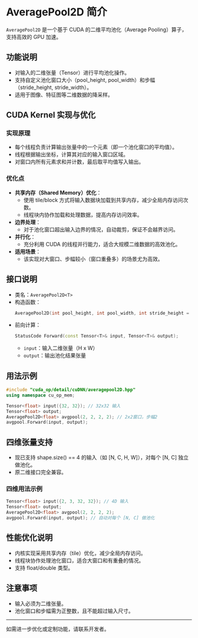 # AveragePool2D 简介

`AveragePool2D` 是一个基于 CUDA 的二维平均池化（Average Pooling）算子，支持高效的 GPU 加速。

## 功能说明
- 对输入的二维张量（Tensor）进行平均池化操作。
- 支持自定义池化窗口大小（pool_height, pool_width）和步幅（stride_height, stride_width）。
- 适用于图像、特征图等二维数据的降采样。

## CUDA Kernel 实现与优化
### 实现原理
- 每个线程负责计算输出张量中的一个元素（即一个池化窗口的平均值）。
- 线程根据输出坐标，计算其对应的输入窗口区域。
- 对窗口内所有元素求和并计数，最后取平均值写入输出。

### 优化点
- **共享内存（Shared Memory）优化**：
  - 使用 tile/block 方式将输入数据块加载到共享内存，减少全局内存访问次数。
  - 线程块内协作加载和处理数据，提高内存访问效率。
- **边界处理**：
  - 对于池化窗口超出输入边界的情况，自动裁剪，保证不会越界访问。
- **并行化**：
  - 充分利用 CUDA 的线程并行能力，适合大规模二维数据的高效池化。
- **适用场景**：
  - 该实现对大窗口、步幅较小（窗口重叠多）的场景尤为高效。

## 接口说明
- 类名：`AveragePool2D<T>`
- 构造函数：
  ```cpp
  AveragePool2D(int pool_height, int pool_width, int stride_height = 1, int stride_width = 1);
  ```
- 前向计算：
  ```cpp
  StatusCode Forward(const Tensor<T>& input, Tensor<T>& output);
  ```
  - `input`：输入二维张量（H x W）
  - `output`：输出池化结果张量

## 用法示例
```cpp
#include "cuda_op/detail/cuDNN/averagepool2D.hpp"
using namespace cu_op_mem;

Tensor<float> input({32, 32}); // 32x32 输入
Tensor<float> output;
AveragePool2D<float> avgpool(2, 2, 2, 2); // 2x2窗口，步幅2
avgpool.Forward(input, output);
```

## 四维张量支持
- 现已支持 shape.size() == 4 的输入（如 [N, C, H, W]），对每个 [N, C] 独立做池化。
- 原二维接口完全兼容。

### 四维用法示例
```cpp
Tensor<float> input({2, 3, 32, 32}); // 4D 输入
Tensor<float> output;
AveragePool2D<float> avgpool(2, 2, 2, 2);
avgpool.Forward(input, output); // 自动对每个 [N, C] 做池化
```

## 性能优化说明
- 内核实现采用共享内存（tile）优化，减少全局内存访问。
- 线程块协作处理池化窗口，适合大窗口和有重叠的情况。
- 支持 float/double 类型。

## 注意事项
- 输入必须为二维张量。
- 池化窗口和步幅需为正整数，且不能超过输入尺寸。

---
如需进一步优化或定制功能，请联系开发者。
